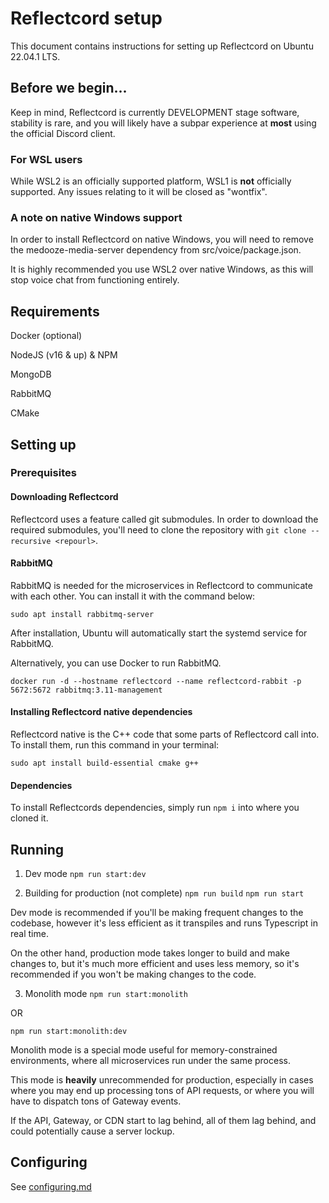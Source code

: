 # Reflectcord setup

This document contains instructions for setting up Reflectcord on Ubuntu 22.04.1 LTS.

## Before we begin...

Keep in mind, Reflectcord is currently DEVELOPMENT stage software, stability is rare, and you will likely have a subpar experience at **most** using the official Discord client.

### For WSL users

While WSL2 is an officially supported platform, WSL1 is **not** officially supported. Any issues relating to it will be closed as "wontfix".

### A note on native Windows support

In order to install Reflectcord on native Windows, you will need to remove the medooze-media-server dependency from src/voice/package.json.

It is highly recommended you use WSL2 over native Windows, as this will stop voice chat from functioning entirely.

## Requirements

Docker (optional)

NodeJS (v16 & up) & NPM

MongoDB

RabbitMQ

CMake

## Setting up

### Prerequisites

#### Downloading Reflectcord

Reflectcord uses a feature called git submodules. In order to download the required submodules, you'll need to clone the repository with `git clone --recursive <repourl>`.

#### RabbitMQ

RabbitMQ is needed for the microservices in Reflectcord to communicate with each other. You can install it with the command below:

`sudo apt install rabbitmq-server`

After installation, Ubuntu will automatically start the systemd service for RabbitMQ.

Alternatively, you can use Docker to run RabbitMQ.

`docker run -d --hostname reflectcord --name reflectcord-rabbit -p 5672:5672 rabbitmq:3.11-management`

#### Installing Reflectcord native dependencies

Reflectcord native is the C++ code that some parts of Reflectcord call into. To install them, run this command in your terminal:

`sudo apt install build-essential cmake g++`

#### Dependencies

To install Reflectcords dependencies, simply run `npm i` into where you cloned it.

## Running

1. Dev mode
`npm run start:dev`

2. Building for production (not complete)
`npm run build`
`npm run start`

Dev mode is recommended if you'll be making frequent changes to the codebase, however it's less efficient as it transpiles and runs Typescript in real time.

On the other hand, production mode takes longer to build and make changes to, but it's much more efficient and uses less memory, so it's recommended if you won't be making changes to the code.

3. Monolith mode
`npm run start:monolith`

OR

`npm run start:monolith:dev`

Monolith mode is a special mode useful for memory-constrained environments, where all microservices run under the same process.

This mode is **heavily** unrecommended for production, especially in cases where you may end up processing tons of API requests, or where you will have to dispatch tons of Gateway events.

If the API, Gateway, or CDN start to lag behind, all of them lag behind, and could potentially cause a server lockup.

## Configuring

See [configuring.md](configuring.md)
